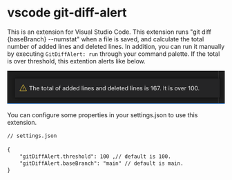 # vscode git-diff-alert 

This is an extension for Visual Studio Code. This extension runs "git diff {baseBranch} --numstat" when a file is saved, and calculate the total number of added lines and deleted lines. In addition, you can run it manually by executing `GitDiffAlert: run` through your command palette. If the total is over threshold, this extention alerts like below. 

<img src='https://github.com/Ryota-Onuma/vscode-git-diff-alert/raw/main/alert-image.png' />

You can configure some properties in your settings.json to use this extension.

```:json
// settings.json

{
    "gitDiffAlert.threshold": 100 ,// default is 100.
    "gitDiffAlert.baseBranch": "main" // default is main.
}
```